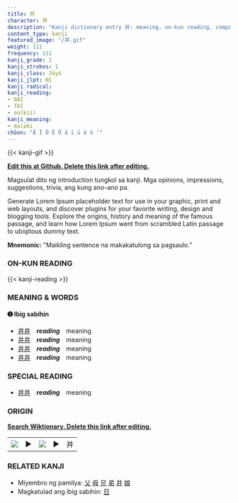 ```yaml
---
title: 井
character: 井
description: "Kanji dictionary entry 井: meaning, on-kun reading, compounds, origin, related kanji"
content_type: kanji
featured_image: "/井.gif"
weight: 111
frequency: 111
kanji_grade: 1
kanji_strokes: 1
kanji_class: Jōyō
kanji_jlpt: N1
kanji_radical: 
kanji_reading: 
- DAI
- TAI
- oo(kii)
kanji_meaning:
- malaki
chōon: "Ā Ī Ū Ē Ō ā ī ū ē ō ’"
---
```

[//]: # (Don't edit the line below. Kanji animated GIF code is automatically generated.)
{{< kanji-gif >}}

[//]: # (Edit below this line.)

**[Edit this at Github. Delete this link after editing.](https://github.com/tim0g/tim/tree/main/content/kanji/井/index.md)**

Magsulat dito ng introduction tungkol sa kanji. Mga opinions, impressions, suggestions, trivia, ang kung ano-ano pa.

Generate Lorem Ipsum placeholder text for use in your graphic, print and web layouts, and discover plugins for your favorite writing, design and blogging tools. Explore the origins, history and meaning of the famous passage, and learn how Lorem Ipsum went from scrambled Latin passage to ubiqitous dummy text.
 
**Mnemonic:** "Maikling sentence na makakatulong sa pagsaulo."

### ON-KUN READING

[//]: # (Don't edit the line below. ON-KUN READING code is automatically generated.)
{{< kanji-reading >}}

### MEANING & WORDS

#### ➊ **Ibig sabihin**
  - [井](../井)[井](../井)　***reading***　meaning
  - [井](../井)[井](../井)　***reading***　meaning
  - [井](../井)[井](../井)　***reading***　meaning
  - [井](../井)[井](../井)　***reading***　meaning

### SPECIAL READING
  - [井](../井)[井](../井)　***reading***　meaning

### ORIGIN

**[Search Wiktionary. Delete this link after editing.](https://wiktionary.org/wiki/井)**
<table class="kanji-table"><tr><td>
<img src="60px-井-bronze.svg.png">
</td><td>▶</td><td>
<img src="60px-井-oracle.svg.png">
</td><td>▶</td>
<td class="kanji-origin">井</td>
</tr></table>

### RELATED KANJI
- Miyembro ng pamilya: [父](../父) [母](../母) [兄](../兄) [弟](../弟) [井](../井) [娘](../娘)
- Magkatulad ang ibig sabihin: [日](../日)
